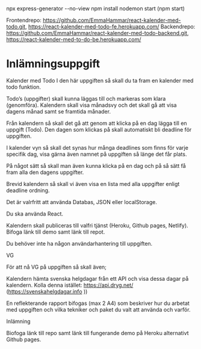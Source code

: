 #
npx express-generator --no-view
npm install
nodemon start (npm start)

Frontendrepo: https://github.com/EmmaHammar/react-kalender-med-todo.git, https://react-kalender-med-todo-fe.herokuapp.com/
Backendrepo: https://github.com/EmmaHammar/react-kalender-med-todo-backend.git, https://react-kalender-med-to-do-be.herokuapp.com/


# Inlämningsuppgift
Kalender med Todo 
I den här uppgiften så skall du ta fram en kalender med todo funktion. 

Todo’s (uppgifter) skall kunna läggas till och markeras som klara (genomföra).
Kalendern skall visa månadsvy och det skall gå att visa dagens månad samt se framtida månader.

Från kalendern så skall det gå att genom att klicka på en dag lägga till en uppgift (Todo). Den dagen som klickas på skall automatiskt bli deadline för uppgiften. 

I kalender vyn så skall det synas hur många deadlines som finns för varje specifik dag, visa gärna även namnet på uppgiften så länge det får plats.

På något sätt så skall man även kunna klicka på en dag och på så sätt få fram alla den dagens uppgifter.

Brevid kalendern så skall vi även visa en lista med alla uppgifter enligt deadline ordning.

Det är valrfritt att använda Databas, JSON eller localStorage.

Du ska använda React.

Kalendern skall publiceras till valfri tjänst (Heroku, Github pages, Netlify). Bifoga länk till demo samt länk till repot.

Du behöver inte ha någon användarhantering till uppgiften. 

VG

För att nå VG på uppgiften så skall även;

Kalendern hämta svenska helgdagar från ett API och visa dessa dagar på kalendern. Kolla denna istället: https://api.dryg.net/ 
(https://svenskahelgdagar.info ))

En reflekterande rapport bifogas (max 2 A4) som beskriver hur du arbetat med uppgiften och vilka tekniker och paket du valt att använda och varför.

Inlämning

Biofoga länk till repo samt länk till fungerande demo på Heroku alternativt Github pages.
